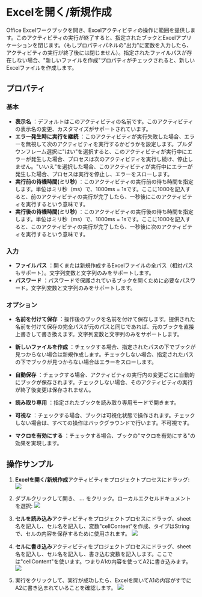 # Excelを開く/新規作成

Office Excelワークブックを開き、Excelアクティビティの操作に範囲を提供します。このアクティビティの実行が終了すると、指定されたブックとExcelアプリケーションを閉じます。（もしプロパティパネルの"出力"に変数を入力したら、アクティビティの実行が終了後には閉じません）。指定されたファイルパスが存在しない場合、"新しいファイルを作成"プロパティがチェックされると、新しいExcelファイルを作成します。

## プロパティ

### 基本

- **表示名** ：デフォルトはこのアクティビティの名前です。このアクティビティの表示名の変更、カスタマイズがサポートされています。
- **エラー発生時に実行を継続** ：このアクティビティが実行失敗した場合、エラーを無視して次のアクティビティを実行するかどうかを設定します。プルダウンフレーム選択に"はい"を選択すると、このアクティビティが実行中にエラーが発生した場合、プロセスは次のアクティビティを実行し続け、停止しません。"いいえ"を選択した場合、このアクティビティが実行中にエラーが発生した場合、プロセスは実行を停止し、エラーをスローします。
- **実行前の待機時間(ミリ秒)** ：このアクティビティの実行前の待ち時間を指定します。単位はミリ秒（ms）で、1000ms = 1sです。ここに1000を記入すると、前のアクティビティの実行が完了したら、一秒後にこのアクティビティを実行するという意味です。
- **実行後の待機時間(ミリ秒)** ：このアクティビティの実行後の待ち時間を指定します。単位はミリ秒（ms）で、1000ms = 1sです。ここに1000を記入すると、このアクティビティの実行が完了したら、一秒後に次のアクティビティを実行するという意味です。


### 入力

- **ファイルパス** ：開くまたは新規作成するExcelファイルの全パス（相対パスもサポート）。文字列変数と文字列のみをサポートします。
- **パスワード** ：パスワードで保護されているブックを開くために必要なパスワード。文字列変数と文字列のみをサポートします。

### オプション

- **名前を付けて保存** ：操作後のブックを名前を付けて保存します。提供された名前を付けて保存の完全パスが元のパスと同じであれば、元のブックを直接上書きして書き換えます。文字列変数と文字列のみをサポートします。

- **新しいファイルを作成** ：チェックする場合、指定されたパスの下でブックが見つからない場合は新規作成します。チェックしない場合、指定されたパスの下でブックが見つからない場合はエラーをスローします。
- **自動保存** ：チェックする場合、アクティビティの実行内の変更ごとに自動的にブックが保存されます。チェックしない場合、そのアクティビティの実行が終了後変更は保存されません。
- **読み取り専用** ：指定されたブックを読み取り専用モードで開きます。
- **可視な** ：チェックする場合、ブックは可視化状態で操作されます。チェックしない場合は、すべての操作はバックグラウンドで行います。不可視です。
- **マクロを有効にする** ：チェックする場合、ブックの"マクロを有効にする"の効果を実現します。

## 操作サンプル

1. **Excelを開く/新規作成**アクティビティをプロジェクトプロセスにドラッグ:
![](https://docimages.blob.core.chinacloudapi.cn/images/Activities/OpenExcel1.png)

2. ダブルクリックして開き、 **...** をクリック。ローカルエクセルドキュメントを選択:
![](https://docimages.blob.core.chinacloudapi.cn/images/Activities/OpenExcel2.png)

3. **セルを読み込み**アクティビティをプロジェクトプロセスにドラッグ、sheet名を記入し、セル名を記入し、変数"cellConteet"を作成、タイプはStringで、セルの内容を保存するために使用されます。
![](https://docimages.blob.core.chinacloudapi.cn/images/Activities/ReadCell1.png)

4. **セルに書き込み**アクティビティをプロジェクトプロセスにドラッグ、sheet名を記入し、セル名を記入し、書き込む変数を記入します。ここでは"cellContent"を使います。つまりA1の内容を使ってA2に書き込みます。
![](https://docimages.blob.core.chinacloudapi.cn/images/Activities/ReadCell2.png)

5. 実行をクリックして、実行が成功したら、Excelを開いてA1の内容がすでにA2に書き込まれていることを確認します。
![](https://docimages.blob.core.chinacloudapi.cn/images/Activities/ReadCell3.png)